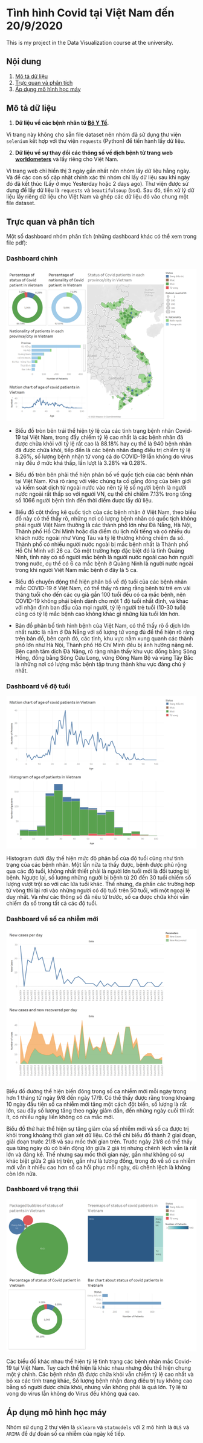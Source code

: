 # Tình hình Covid tại Việt Nam đến 20/9/2020

This is my project in the Data Visualization course at the university.

## Nội dung
1. [Mô tả dữ liệu](Mô-tả-dữ-liệu)
2. [Trực quan và phân tích](Trực-quan-và-phân-tích)
3. [Áp dụng mô hình học máy](Áp-dụng-mô-hình-học-máy)


## Mô tả dữ liệu

1. **Dữ liệu về các bệnh nhân từ [Bộ Y Tế](https://ncov.moh.gov.vn/).**

Vì trang này không cho sẵn file dataset nên nhóm đã sử dụng thư viện `selenium` kết hợp với thư viện `requests` (Python) để tiến hành lấy dữ liệu.

2. **Dữ liệu về sự thay đổi các thông số về dịch bệnh từ trang web [worldometers](https://www.worldometers.info/coronavirus/)** và lấy riêng cho Việt Nam.

Vì trang web chỉ hiển thị 3 ngày gần nhất nên nhóm lấy dữ liệu hằng ngày. Và để các con số cập nhật chính xác thì nhóm chỉ lấy dữ liệu sau khi ngày đó đã kết thúc (Lấy ở mục Yesterday hoặc 2 days ago).
Thư viện được sử dụng để lấy dữ liệu là `requests` và `beautifulsoup` (`bs4`).
Sau đó, tiền xử lý dữ liệu lấy riêng dữ liệu cho Việt Nam và ghép các dữ liệu đó vào chung một file dataset.


## Trực quan và phân tích

Một số dashboard nhóm phân tích (những dashboard khác có thể xem trong file pdf): 

### Dashboard chính

![Dashboard](/Dashboard/Dashboard.png)

- Biểu đồ tròn bên trái thể hiện tỷ lệ của các tình trạng bệnh nhân Covid-19 tại Việt Nam, trong đấy chiếm tỷ lệ cao nhất là các bệnh nhân đã được chữa khỏi với tỷ lệ rất cao là 88.18% hay cụ thể là 940 bệnh nhân đã được chữa khỏi, tiếp đến là các bệnh nhân đang điều trị chiếm tỷ lệ 8.26%, số lượng bệnh nhận tử vong cả do COVID-19 lẫn không do virus này đều ở mức khá thấp, lần lượt là 3.28% và 0.28%.

- Biểu đồ tròn bên phải thể hiện phân bố về quốc tịch của các bệnh nhân tại Việt Nam. Khá rõ ràng với việc chúng ta cố gắng đóng của biên giới và kiểm soát dịch từ ngoài nước vào nên tỷ lệ số người bệnh là người nước ngoài rất thấp so với người VN, cụ thể chỉ chiếm 7.13% trong tổng số 1066 người bệnh tính đến thời điểm được lấy dữ liệu.

- Biểu đồ cột thống kê quốc tịch của các bệnh nhân ở Việt Nam, theo biểu đồ này có thể thấy rõ, những nơi có lượng bệnh nhân có quốc tịch không phải người Việt Nam thường là các thành phố lớn như Đà Nẵng, Hà Nội, Thành phố Hồ Chí Minh hoặc địa điểm du lịch nổi tiếng và có nhiều du khách nước ngoài như Vũng Tàu và tỷ lệ thường không chiếm đa số. Thành phố có nhiều người nước ngoài bị mắc bệnh nhất là Thành phố Hồ Chí Minh với 26 ca. Có một trường hợp đặc biệt đó là tỉnh Quảng Ninh, tỉnh này có số người mắc bệnh là người nước ngoài cao hơn người trong nước, cụ thể có 6 ca mắc bệnh ở Quảng Ninh là người nước ngoài trong khi người Việt Nam mắc bệnh ở đây là 5 ca.

- Biểu đồ chuyển động thể hiện phân bố về độ tuổi của các bệnh nhân mắc COVID-19 ở Việt Nam, có thể thấy rõ ràng rằng bệnh từ trẻ em vài tháng tuổi cho đến các cụ già gần 100 tuổi đều có ca mắc bệnh, nên COVID-19 không phải bệnh dành cho một 1 độ tuổi nhất định, và khác với nhận định ban đầu của mọi người, tỷ lệ người trẻ tuổi (10-30 tuổi) cũng có tỷ lệ mắc bệnh cao không khác gì những lứa tuổi lớn hơn.

- Bản đồ phân bố tình hình bệnh của Việt Nam, có thể thấy rõ ổ dịch lớn nhất nước là nằm ở Đà Nẵng với số lượng tử vong đủ để thể hiện rõ ràng trên bản đồ, bên cạnh đó, các tỉnh, khu vực nằm xung quanh các thành phố lớn như Hà Nội, Thành phố Hồ Chí Minh đều bị ảnh hưởng nặng nề. Bên cạnh tâm dịch Đà Nặng, rõ ràng nhận thấy khu vực đồng bằng Sông Hồng, đồng bằng Sông Cửu Long, vừng Đông Nam Bộ và vùng Tây Bắc là những nơi có lượng mắc bệnh tập trung thành khu vực đáng chú ý nhất.

### Dashboard về độ tuổi

![Dashboard về độ tuổi](/Dashboard/DBofAge.png)

Histogram dưới đây thể hiện mức độ phân bố của độ tuổi cũng như tình trạng của các bệnh nhân. Một lần nữa ta thấy được, bệnh được phủ rộng qua các độ tuổi, không nhất thiết phải là người lớn tuổi mới là đối tượng bị bệnh. Ngược lại, số lượng những người bị bệnh từ 20 đến 30 tuổi chiếm số lượng vượt trội so với các lứa tuổi khác. Thế nhưng, đa phần các trường hợp tử vòng thì lại rơi vào những người có độ tuổi trên 50 tuổi, với một ngoại lệ duy nhất. Và như các thông số đã nêu từ trước, số ca được chữa khỏi vẫn chiếm đa số trong tất cả các độ tuổi.

### Dashboard về số ca nhiễm mới

![Dashboard về số ca nhiễm mới](/Dashboard/DBofNewCases.png)

Biểu đồ đường thể hiện biến đông trong số ca nhiễm mới mỗi ngày trong hơn 1 tháng từ ngày 9/8 đến ngày 17/9. Có thể thấy được rằng trong khoảng 10 ngày đầu tiên số ca nhiễm mới tăng một cách đột biến, số lượng là rất lớn, sau đấy số lượng tăng theo ngày giảm dần, đến những ngày cuối thì rất ít, có nhiều ngày liền không có ca mắc mới.

Biểu đồ thứ hai: thể hiện sự tăng giảm của số nhiễm mới và số ca được trị khỏi trong khoảng thời gian xét dữ liệu. Có thể chi biểu đồ thành 2 giai đoạn, giải đoạn trước 21/8 và sau mốc thời gian trên. Trước ngày 21/8 có thể thấy qua từng ngày dù có biến động lớn giữa 2 giá trị nhưng chênh lệch vẫn là rất lớn và đáng kể. Thế nhưng sau mốc thời gian này, gần như không có sự khác biệt giữa 2 giá trị trên, gần như là tương đồng, trong đó về số ca nhiễm mới vẫn ít nhiều cao hơn số ca hồi phục mỗi ngày, dù chênh lệch là không còn lớn nữa.

### Dashboard về trạng thái

![Dashboard về trạng thái](/Dashboard/DBofStatus.png)

Các biểu đồ khác nhau thể hiện tỷ lệ tình trạng các bệnh nhân mắc Covid-19 tại Việt Nam. Tuy cách thể hiện là khác nhau nhưng đều thể hiện chung một ý chính. Các bệnh nhân đã được chữa khỏi vẫn chiếm tỷ lệ cao nhất và bỏ xa các tình trạng khác, Số lượng bệnh nhận đang điều trị tuy không cao bằng số người được chữa khỏi, nhưng vẫn không phải là quá lớn. Tỷ lệ tử vong do virus lẫn không do Virus đều không quá cao.


## Áp dụng mô hình học máy
Nhóm sử dụng 2 thư viện là `sklearn` và `statmodels` với 2 mô hình là `OLS` và `ARIMA` để dự đoán số ca nhiễm của ngày kế tiếp.
